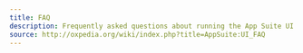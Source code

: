 ```yaml
---
title: FAQ
description: Frequently asked questions about running the App Suite UI
source: http://oxpedia.org/wiki/index.php?title=AppSuite:UI_FAQ
---
```

